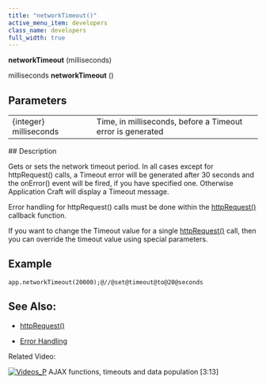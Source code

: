 ```yaml
---
title: "networkTimeout()"
active_menu_item: developers
class_name: developers
full_width: true
---
```



**networkTimeout** (milliseconds)

milliseconds **networkTimeout** ()

## Parameters

<table>
<tr>
<td width="193">
{integer} milliseconds

</td>
<td width="17">
</td>
<td width="670">
Time, in milliseconds, before a Timeout error is generated

</td>
</tr>
</table>
## Description

Gets or sets the network timeout period. In all cases except for httpRequest() calls, a Timeout error will be generated after 30 seconds and the onError() event will be fired, if you have specified one. Otherwise Application Craft will display a Timeout message.

Error handling for httpRequest() calls must be done within the [httpRequest()](../soap-restful-ajax-calls/httprequest) callback function.

If you want to change the Timeout value for a single [httpRequest()](../soap-restful-ajax-calls/httprequest) call, then you can override the timeout value using special parameters.

## Example

    app.networkTimeout(20000);@//@set@timeout@to@20@seconds
   

## See Also:

 - [httpRequest()](../soap-restful-ajax-calls/httprequest)

 - [Error Handling](../../client-scripting-overview/error-handling/)

Related Video:

[![Videos\_P](/img/docs/videos_p.png)](http://www.youtube.com/v/Ly5KbmvHk7E?autoplay=1&hd=1&fs=1&showsearch=0&rel=0&) AJAX functions, timeouts and data population [3:13]

